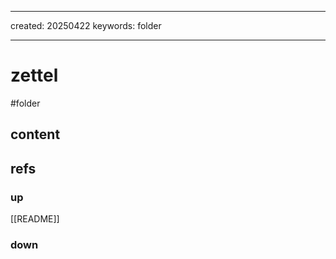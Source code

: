 ___
created: 20250422
keywords: folder
___

# zettel

#folder

## content

## refs

### up

[[README]]

### down